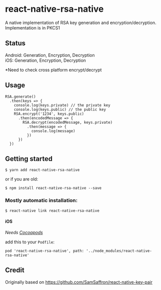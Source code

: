 
# react-native-rsa-native

A native implementation of RSA key generation and encryption/decryption.   
Implementation is in PKCS1  

## Status

Android: Generation, Encryption, Decryption  
iOS: Generation, Encryption, Decryption  

*Need to check cross platform encrypt/decrypt

## Usage

```
RSA.generate()
  .then(keys => {
    console.log(keys.private) // the private key
    console.log(keys.public) // the public key
    RSA.encrypt('1234', keys.public)
      .then(encodedMessage => {
        RSA.decrypt(encodedMessage, keys.private)
          .then(message => {
            console.log(message)
          })
      })
  })
```

## Getting started

`$ yarn add react-native-rsa-native` 

or if you are old: 

`$ npm install react-native-rsa-native --save`

### Mostly automatic installation:

`$ react-native link react-native-rsa-native`


#### iOS
*Needs [Cocoapods](https://cocoapods.org/)*

add this to your `Podfile`:

```
pod 'react-native-rsa-native', path: '../node_modules/react-native-rsa-native'
```

## Credit

Originally based on https://github.com/SamSaffron/react-native-key-pair